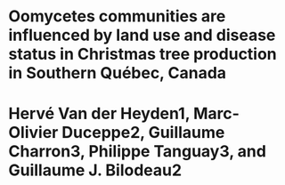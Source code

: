 # Oomycetes communities are influenced by land use and disease status in Christmas tree production in Southern Québec, Canada

# Hervé Van der Heyden1, Marc-Olivier Duceppe2, Guillaume Charron3, Philippe Tanguay3, and Guillaume J. Bilodeau2
